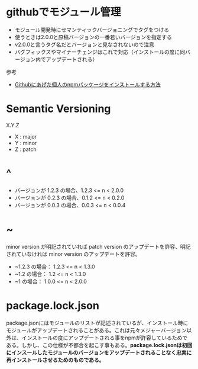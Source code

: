 # githubでモジュール管理

- モジュール開発時にセマンティックバージョニングでタグをつける
- 使うときは2.0.0と原稿バージョンの一番若いバージョンを指定する
- v2.0.0と言うタグ名だとバージョンと見なされないので注意
- バグフィックスやマイナーチェンジはこれで対応（インストールの度に同バージョン内でアップデートされる）

参考
- [Githubにあげた個人のnpmパッケージをインストールする方法](https://qiita.com/wintyo/items/9ce2110f08b9776fe87f)


# Semantic Versioning

X.Y.Z

- X : major
- Y : minor
- Z : patch

# ^

- バージョンが 1.2.3 の場合、1.2.3 <= n < 2.0.0
- バージョンが 0.2.3 の場合、0.1.2 <= n < 0.2.0
- バージョンが 0.0.3 の場合、0.0.3 <= n < 0.0.4

# ~

minor version が明記されていれば patch version のアップデートを許容、明記されていなければ minor version のアップデートを許容。

- ~1.2.3 の場合： 1.2.3 <= n < 1.3.0
- ~1.2 の場合： 1.2 <= n < 1.3.0
- ~1 の場合： 1.0.0 <= n < 2.0.0

# package.lock.json

package.jsonにはモジュールのリストが記述されているが、インストール時にモジュールがアップデートされることがある。これは元々メジャーバージョン以外は、インストールの度にアップデートされる事をnpmが許容しているためである。しかし、この仕様が不都合を起こす事もある。**package.lock.jsonは初回にインスールしたモジュールのバージョンをアップデートされることなく忠実に再インストールさせるためのものである。**
